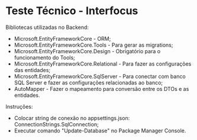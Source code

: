 # Teste Técnico - Interfocus

Bibliotecas utilizadas no Backend:
- Microsoft.EntityFrameworkCore - ORM;
- Microsoft.EntityFrameworkCore.Tools - Para gerar as migrations;
- Microsoft.EntityFrameworkCore.Design - Obrigatório para o funcionamento do Tools;
- Microsoft.EntityFrameworkCore.Relational - Para fazer as configurações das entidades;
- Microsoft.EntityFrameworkCore.SqlServer - Para conectar com banco SQL Server e fazer as configurações relacionadas ao banco;
- AutoMapper - Fazer o mapeamento para conversão entre os DTOs e as entidades.

Instruções:
- Colocar string de conexão no appsettings.json: ConnectionStrings.SqlConnection;
- Executar comando "Update-Database" no Package Manager Console.
